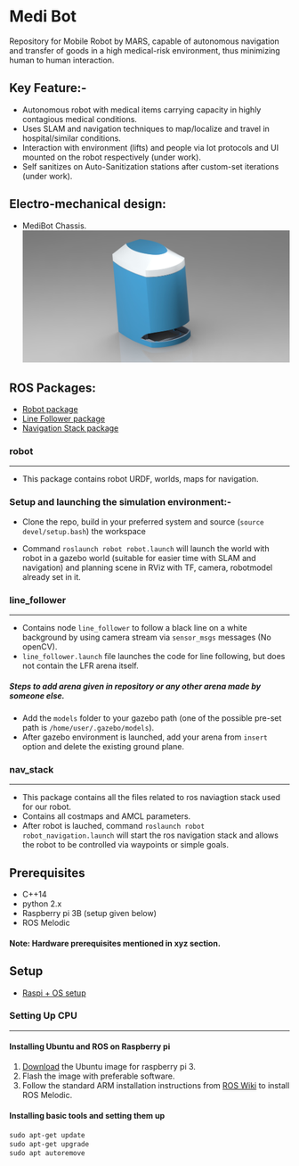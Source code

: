 # Medi Bot
Repository for Mobile Robot by MARS, capable of autonomous navigation and transfer of goods in a high medical-risk environment, thus minimizing human to human interaction.

## Key Feature:-
* Autonomous robot with medical items carrying capacity in highly contagious medical conditions.
* Uses SLAM and navigation techniques to map/localize and travel in hospital/similar conditions.
* Interaction with environment (lifts) and people via Iot protocols and UI mounted on the robot respectively (under work).
* Self sanitizes on Auto-Sanitization stations after custom-set iterations (under work).

## Electro-mechanical design:

* MediBot Chassis.
![Image alt text](media/MediBot.jpg?raw=true "MediBot Chassis")


## ROS Packages:
* [Robot package](#robot)
* [Line Follower package](#line_follower)
* [Navigation Stack package](#nav_stack)

### robot
------------------
* This package contains robot URDF, worlds, maps for navigation. 

### Setup and launching the simulation environment:-

* Clone the repo, build in your preferred system and source (`source devel/setup.bash`) the workspace

* Command `roslaunch robot robot.launch` will launch the world with robot in a gazebo world (suitable for easier time with SLAM and navigation) and planning scene in RViz with TF, camera, robotmodel already set in it.

### line_follower
-----------------
* Contains node `line_follower` to follow a black line on a white background by using camera stream via `sensor_msgs` messages (No openCV).
* `line_follower.launch` file launches the code for line following, but does not contain the LFR arena itself.
##### Steps to add arena given in repository or any other arena made by someone else.
* Add the `models` folder to your gazebo path (one of the possible pre-set path is `/home/user/.gazebo/models`).
* After gazebo environment is launched, add your arena from `insert` option and delete the existing ground plane.

### nav_stack
------------------
* This package contains all the files related to ros naviagtion stack used for our robot. 
* Contains all costmaps and AMCL parameters.
* After robot is lauched, command `roslaunch robot robot_navigation.launch` will start the ros navigation stack and allows the robot to be controlled via waypoints or simple goals.

## Prerequisites
* C++14
* python 2.x
* Raspberry pi 3B (setup given below)
* ROS Melodic

#### Note: Hardware prerequisites mentioned in xyz section.

## Setup
* [Raspi + OS setup](#setting-up-cpu)


### Setting Up CPU
------------------
#### Installing Ubuntu and ROS on Raspberry pi
1) [Download](https://cdimage.ubuntu.com/releases/18.04/release/) the Ubuntu image for raspberry pi 3.
2) Flash the image with preferable software.
3) Follow the standard ARM installation instructions from [ROS Wiki](https://wiki.ros.org/melodic/Installation/Ubuntu) to install ROS Melodic.

#### Installing basic tools and setting them up
```
sudo apt-get update
sudo apt-get upgrade
sudo apt autoremove
```
